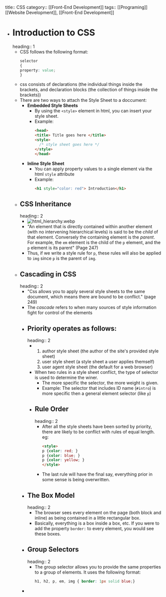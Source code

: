 title:: CSS
category:: [[Front-End Development]]
tags:: [[Programing]] [[Website Development]], [[Front-End Development]]
- # Introduction to CSS
  heading:: 1
	- CSS follows the following format:
	  ```css
	  selector 
	  {
	  property: value;
	  }
	  ```
	- css consists of declarations (the individual things inside the brackets, and declaration blocks (the collection of things inside the brackets))
	- There are two ways to attach the Style Sheet to a doccument:
		- **Embedded Style Sheets**
			- By using the `<style>` element in html, you can insert your style sheet.
			- Example:
			  ```html
			  <head>
			  <title> Title goes here </title>
			  <style>
			    /* style sheet goes here */
			  </style>
			  </head>
			  ```
		- **Inline Style Sheet**
			- You can apply property values to a single element via the html `style` attribute
			- Example:
			  ```html
			  <h1 style="color: red"> Introduction</h1>
			  ```
	- ## CSS Inheritance
	  heading:: 2
		- ![html_hierarchy.webp](../assets/html_hierarchy_1666461978258_0.webp)
		- "An element that is directly contained within another element (with no intervening hierarchical levels) is said to be the *child* of that element. Conversely the containing element is the *parent*. For example, the `em` element is the child of the `p` element, and the `p` element is its parent" (Page 247)
		- Thus, if we write a style rule for `p`, these rules will also be applied to `img` since `p` is the parent of `img`.
	- ## Cascading in CSS
	  heading:: 2
		- "Css allows you to apply several style sheets to the same document, which means there are bound to be conflict." (page 249)
		- The *cascade* refers to when many sources of style information fight for control of the elements
		- ## Priority operates as follows:
		  heading:: 2
			- 1. author style sheet (the author of the site's provided style sheet)
			  2. user style sheet (a style sheet a user applies themself)
			  3. user agent style sheet (the default for a web browser)
			- When two rules in a style sheet conflict, the type of selector is used to determine the winer.
				- The more specific the selector, the more weight is given.
				- Example:
				  The selector that includes ID name (`#intro`) is more specific then a general element selector (like `p`)
			- ## Rule Order
			  heading:: 2
				- After all the style sheets have been sorted by priority, there are likely to be conflict with rules of equal length. eg:
				  ```html
				  <style>
				  p {color: red; }
				  p {color: blue; }
				  p {color: yellow; }
				  </style>
				  ```
				- The last rule will have the final say, everything prior in some sense is being overwritten.
		- ## The Box Model
		  heading:: 2
			- The browser sees every element on the page (both block and inline) as being contained in a little rectangular box.
			- Basically, everything is a box inside a box, etc. If you were to add the property `border:` to every element, you would see these boxes.
		- ## Group Selectors
		  heading:: 2
			- The group selector allows you to provide the same properties to a group of elements. It uses the following format:
			  ```css
			  h1, h2, p, em, img { border: 1px solid blue;}
			  ```
		-